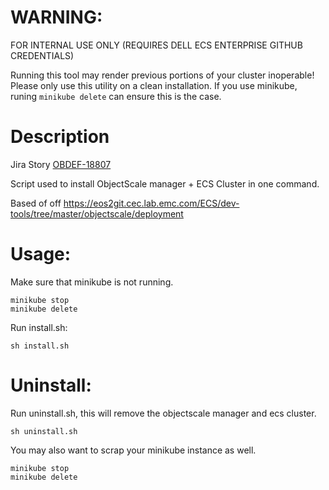 # WARNING: 
FOR INTERNAL USE ONLY (REQUIRES DELL ECS ENTERPRISE GITHUB CREDENTIALS)

Running this tool may render previous portions of your cluster inoperable! Please only use this utility on a clean installation. If you use minikube, runing `minikube delete` can ensure this is the case.

# Description
Jira Story [OBDEF-18807](https://jira.cec.lab.emc.com/browse/OBSDEF-18807)

Script used to install ObjectScale manager + ECS Cluster in one command.

Based of off https://eos2git.cec.lab.emc.com/ECS/dev-tools/tree/master/objectscale/deployment

# Usage:
Make sure that minikube is not running.
```
minikube stop
minikube delete
```

Run install.sh:
```
sh install.sh
```

# Uninstall:
Run uninstall.sh, this will remove the objectscale manager and ecs cluster.
```
sh uninstall.sh
```
You may also want to scrap your minikube instance as well.
```
minikube stop
minikube delete
```
